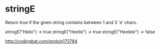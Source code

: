 # stringE

Return true if the given string contains between 1 and 3 'e' chars.

stringE("Hello") → true
stringE("Heelle") → true
stringE("Heelele") → false

http://codingbat.com/prob/p173784